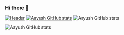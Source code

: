 ### Hi there 👋
[![Header](https://raw.githubusercontent.com/MartinHeinz/<OWNER>/<OWNER>/readme_header.png "Header")](https://some-url.dev/)
[![Aayush GitHub stats](https://github-readme-stats.vercel.app/api?username=San1357)](https://github.com/San1357/github-readme-stats)
![Aayush GitHub stats](https://github-readme-stats.vercel.app/api?username=San1357&show_icons=true)

![Aayush GitHub stats](https://github-readme-stats.vercel.app/api?username=San1357&show_icons=true&theme=radical)


<!--
**San1357/San1357** is a ✨ _special_ ✨ repository because its `README.md` (this file) appears on your GitHub profile.

Here are some ideas to get you started:

- 🔭 I’m currently working on ...
- 🌱 I’m currently learning ...
- 👯 I’m looking to collaborate on ...
- 🤔 I’m looking for help with ...
- 💬 Ask me about ...
- 📫 How to reach me: ...
- 😄 Pronouns: ...
- ⚡ Fun fact: ...
-->
